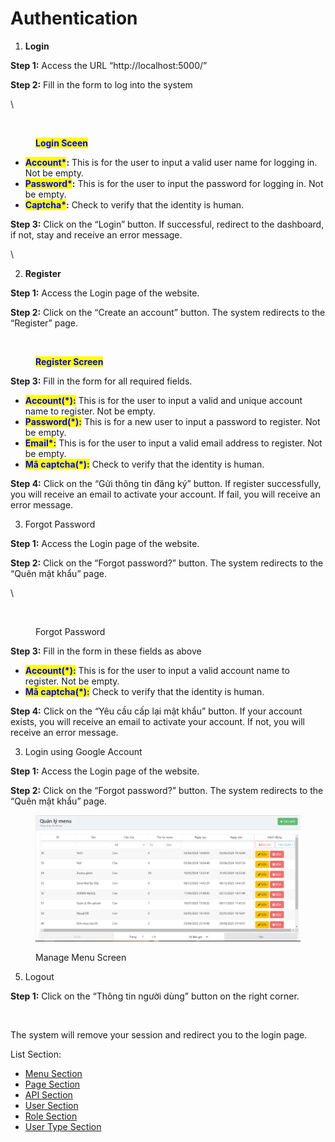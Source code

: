 # Authentication

1. **Login**

**Step 1:** Access the URL “http://localhost:5000/”&#x20;

**Step 2:** Fill in the form to log into the system

\


<figure><img src="https://lh7-rt.googleusercontent.com/docsz/AD_4nXdh63xke6Zc-yj0R4qh-bhS41sDjL8O2i88ahrkCF8-X0b1RUvX-ZEdcbvengH68AeVtjj9GEoqyJ9CcvWP5FYG_VE3Ku-Wjzg71G3QUGdcQI4S2kI8h5xwPBPf7WI59HTLzpWASXRRZIwiCtCjwFcJsFzWP05V37UIYqQuig?key=UzZIS7gYdVnQcXeG4-ykVw" alt=""><figcaption><p><mark style="color:blue;"><strong>Login Sceen</strong></mark></p></figcaption></figure>

* <mark style="color:blue;">**Account\***</mark>**:** This is for the user to input a valid user name for logging in. Not be empty.
* <mark style="color:blue;">**Password\***</mark>**:** This is for the user to input the password for logging in. Not be empty.
* <mark style="color:blue;">**Captcha\***</mark>**:** Check to verify that the identity is human.

**Step 3:** Click on the “Login” button. If successful, redirect to the dashboard, if not, stay and receive an error message.

\


2. **Register**

**Step 1:** Access the Login page of the website.

**Step 2:** Click on the “Create an account” button. The system redirects to the “Register” page.

<figure><img src="https://lh7-rt.googleusercontent.com/docsz/AD_4nXefuhdQJp4SscBvvJgL7hIE0TNBwSerdH1Vkw6SFeV-BWOvVQZMDBRJn5kLFBXBSQ3k9lpnvKOQZ_Nt-bkNI-80BifqkKP3DsEA_0BYL8GEhHnv7Ldke_-eMBL9_P8q4AaC7JRvV-bKDqIkn-s3PU5ySgEn1fl97zcYV9jKgA?key=UzZIS7gYdVnQcXeG4-ykVw" alt=""><figcaption><p><mark style="color:blue;"><strong>Register Screen</strong></mark></p></figcaption></figure>

**Step 3:** Fill in the form for all required fields.

* <mark style="color:blue;">**Account(\*):**</mark> This is for the user to input a valid and unique account name to register. Not be empty.
* <mark style="color:blue;">**Password(\*):**</mark> This is for a new user to input a password to register. Not be empty.
* <mark style="color:blue;">**Email\*:**</mark> This is for the user to input a valid email address to register. Not be empty.
* <mark style="color:blue;">**Mã captcha(\*):**</mark>  Check to verify that the identity is human.

**Step 4:** Click on the “Gửi thông tin đăng ký” button. If register successfully, you will receive an email to activate your account. If fail, you will receive an error message.

3. Forgot Password

**Step 1:** Access the Login page of the website.

**Step 2:** Click on the “Forgot password?” button. The system redirects to the “Quên mật khẩu” page.

\


<figure><img src="https://lh7-rt.googleusercontent.com/docsz/AD_4nXfcxrP109ylSZ2fSakdJOY5NdxrdmEcDTBMI8GJ9QzLriYAspiGG6zbXuhVwZDZTIDHUluMqkOMdR8G700AejwgsBHvGBmgVb6xhFIo2mrHyd_aIMpvi1aaneJqU9f6zH3M9o2Q9WVpTUhLHlLP71ZX7I4SwMnlLqtPG-7B8g?key=UzZIS7gYdVnQcXeG4-ykVw" alt=""><figcaption><p>Forgot Password</p></figcaption></figure>

**Step 3:** Fill in the form in these fields as above

* <mark style="color:blue;">**Account(\*):**</mark> This is for the user to input a valid account name to register. Not be empty.
* <mark style="color:blue;">**Mã captcha(\*):**</mark> Check to verify that the identity is human.

**Step 4:** Click on the “Yêu cầu cấp lại mật khẩu” button. If your account exists, you will receive an email to activate your account. If not, you will receive an error message.

3. Login using Google Account&#x20;

**Step 1:** Access the Login page of the website.

**Step 2:** Click on the “Forgot password?” button. The system redirects to the “Quên mật khẩu” page.



<figure><img src="../../README.md/.gitbook/assets/image (3).png" alt=""><figcaption><p>Manage Menu Screen</p></figcaption></figure>

5. Logout

**Step 1:** Click on the “Thông tin người dùng” button on the right corner.

<figure><img src="https://lh7-rt.googleusercontent.com/docsz/AD_4nXdDJpuURfHwsS6y0lffttzYxpLpxHr_uK5KJJ3klRkuBlE1KaVgOFY8NAR7-nfBBotrKejCWKHJ1LbV-Jemb7Gkh2GHdXkWgOc36AvwabZ1AS_92cvyEEp8b9JfcOyZHmzAhvYyo92SsjyNDreDLunajX253n_c0iTHS5RTFg?key=UzZIS7gYdVnQcXeG4-ykVw" alt=""><figcaption></figcaption></figure>

The system will remove your session and redirect you to the login page.

List Section:

* [Menu Section](broken-reference)
* [Page Section](broken-reference)
* [API Section](broken-reference)
* [User Section](broken-reference)
* [Role Section](broken-reference)
* [User Type Section](broken-reference)
